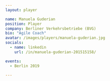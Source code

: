 ```yaml
---
layout: player

name: Manuela Guderian
position: Player
company: Berliner Verkehrsbetriebe (BVG)
bio: "Agile Coach"
avatar: /images/players/manuela-guderian.jpg
socials:
  - name: linkedin
    url: /in/manuela-guderian-201515158/

events:
  - Berlin 2019

---
```

